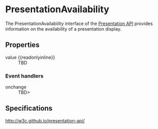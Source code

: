# PresentationAvailability

The PresentationAvailability interface of the [Presentation API](presentation_api.md) provides information on the availability of a presentation display.

## Properties

<dl>
  <dt>value {{readonlyinline}}</dt>
  <dd>TBD</dd>
</dl>

### Event handlers

<dl>
  <dt>onchange</dt>
  <dd>TBD></dd>
</dl>

## Specifications

<http://w3c.github.io/presentation-api/>
